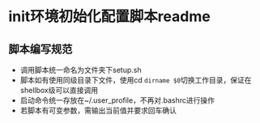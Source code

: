 # init环境初始化配置脚本readme


## 脚本编写规范
- 调用脚本统一命名为文件夹下setup.sh
- 脚本如有使用同级目录下文件，使用cd `dirname $0`切换工作目录，保证在shellbox级可以直接调用
- 启动命令统一存放在~/.user_profile，不再对.bashrc进行操作
- 若脚本有可变参数，需输出当前值并要求回车确认
  
  





















